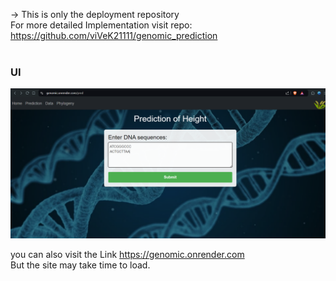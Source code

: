 -> This is only the deployment repository <br>
For more detailed Implementation visit repo: https://github.com/viVeK21111/genomic_prediction <br> <br>
### UI

![Image](static/ui.png)

you can also visit the Link https://genomic.onrender.com <br>
But the site may take time to load.
